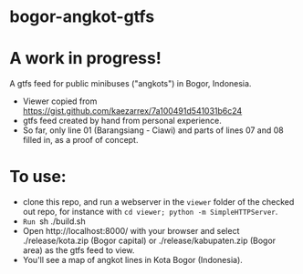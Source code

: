 # bogor-angkot-gtfs
# A work in progress!

A gtfs feed for public minibuses ("angkots") in Bogor, Indonesia.
* Viewer copied from https://gist.github.com/kaezarrex/7a100491d541031b6c24
* gtfs feed created by hand from personal experience.
* So far, only line 01 (Barangsiang - Ciawi) and parts of lines 07 and 08 filled in, as a proof of concept.

# To use:

* clone this repo, and run a webserver in the `viewer` folder of the checked out repo, for instance with `cd viewer; python -m SimpleHTTPServer`.
* `Run `sh ./build.sh
* Open http://localhost:8000/ with your browser and select ./release/kota.zip (Bogor capital) or ./release/kabupaten.zip (Bogor area) as the gtfs feed to view.
* You'll see a map of angkot lines in Kota Bogor (Indonesia).
